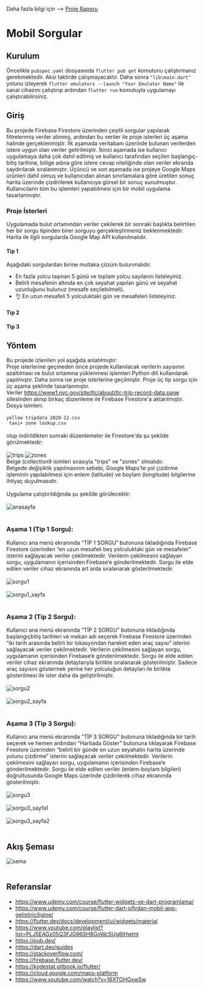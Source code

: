 Daha fazla bilgi için --> [Proje Raporu](https://github.com/mustafayigit34/flutter-mobilSorgular-YazLab/files/6412286/Rapor.pdf)

# Mobil Sorgular
## Kurulum
Öncelikle ```pubspec.yaml``` dosyasında ```flutter pub get``` komutunu çalıştırmanız gerekmektedir. Aksi taktirde çalışmayacaktır.
Daha sonra ```"lib\main.dart"``` yolunu izleyerek ```flutter emulators --launch "Your Emulator Name"``` ile sanal cihazını çalıştırıp ardından ```flutter run``` komutuyla uygulamayı çalıştırabilirsiniz.
## Giriş
Bu projede Firebase Firestore üzerinden 
çeşitli sorgular yapılarak filtrelenmiş veriler alınmış, ardından bu veriler ile proje isterleri üç aşama halinde gerçeklenmiştir.
İlk aşamada veritabanı üzerinde bulunan 
verilerden istere uygun olan veriler getirilmiştir. İkinci aşamada ise kullanıcı uygulamaya daha çok dahil edilmiş ve kullanıcı 
tarafından seçilen başlangıç-bitiş tarihine, 
bölge adına göre istere cevap niteliğinde 
olan veriler ekranda saydırılarak sıralanmıştır. Üçüncü ve son aşamada ise projeye 
Google Maps ürünleri dahil olmuş ve kullanıcıdan alınan sınırlamalara göre üretilen 
sonuç harita üzerinde çizdirilerek kullanıcıya görsel bir sonuç sunulmuştur. Kullanıcıların tüm bu işlemleri yapabilmesi için 
bir mobil uygulama tasarlanmıştır.
### Proje İsterleri
Uygulamada bulut ortamından veriler çekilerek bir sonraki başlıkta belirtilen her bir sorgu
tipinden birer sorguyu gerçekleştirmeniz beklenmektedir.
Harita ile ilgili sorgularda Google Map API kullanılmalıdır.
#### Tip 1
Aşağıdaki sorgulardan birine mutlaka çözüm bulunmalıdır.
- En fazla yolcu taşınan 5 günü ve toplam yolcu sayılarını listeleyiniz.
- Belirli mesafenin altında en çok seyahat yapılan günü ve seyahat uzunluğunu bulunuz (mesafe seçilebilmeli).
- :ok_hand: En uzun mesafeli 5 yolculuktaki gün ve mesafeleri listeleyiniz.
#### Tip 2

#### Tip 3


## Yöntem
Bu projede izlenilen yol aşağıda anlatılmıştır: <br>
Proje isterlerine geçmeden önce projede 
kullanılacak verilerin sayısının azaltılması 
ve bulut ortamına yüklenmesi işlemleri 
Python dili kullanılarak yapılmıştır. Daha 
sonra ise proje isterlerine geçilmiştir. Proje 
üç tip sorgu için üç aşama şeklinde 
tasarlanmıştır. <br>
Veriler https://www1.nyc.gov/site/tlc/about/tlc-trip-record-data.page sitesinden alınıp birkaç düzenleme ile Firebase Firestore'a aktarılmıştır.
Dosya isimleri: <br><br>
```yellow tripdata 2020-12.csv``` <br>
``` taxi+ zone lookup.csv``` <br><br>
olup indirildikten sonraki düzenlemeler ile Firestore'da şu şekilde görülmektedir: <br><br>
![trips](https://user-images.githubusercontent.com/65903573/117537692-57da8680-b00b-11eb-9005-bd2d86916325.png)
![zones](https://user-images.githubusercontent.com/65903573/117537654-1944cc00-b00b-11eb-8704-9213d2e70b1c.png) <br>
Belge (collection9 isimleri sırasıyla "trips" ve "zones" olmalıdır. <br>
Belgede değişiklik yapılmasının sebebi, Google Maps'te yol çizdirme işleminin yapılabilmesi için enlem (latitude) ve boylam (longitude) bilgilerine ihtiyaç duyulmasıdır. <br><br>
Uygulama çalıştırıldığında şu şekilde görülecektir: <br><br>
![anasayfa](https://user-images.githubusercontent.com/65903573/117537902-6d03e500-b00c-11eb-91f0-80252be08b8c.png) <br><br>
### Aşama 1 (Tip 1 Sorgu):
Kullanıcı ana menü ekranında “TİP 1 SORGU” butonuna tıkladığında Firebase Firestore üzerinden “en uzun mesafeli beş yolculuktaki gün ve mesafeler” isterini sağlayacak veriler çekilmektedir. Verilerin çekilmesini sağlayan sorgu, uygulamanın içerisinden Firebase’e gönderilmektedir. Sorgu ile elde edilen veriler cihaz ekranında art arda sıralanarak gösterilmektedir. <br><br> 
![sorgu1](https://user-images.githubusercontent.com/65903573/117537968-ba805200-b00c-11eb-9f69-9a6bd31fb923.png) <br><br>
![sorgu1_sayfa](https://user-images.githubusercontent.com/65903573/117538004-d5eb5d00-b00c-11eb-98d8-898f9c2ffc4d.png) <br><br>
### Aşama 2 (Tip 2 Sorgu):
Kullanıcı ana menü ekranında “TİP 2 
SORGU” butonuna tıkladığında başlangıçbitiş tarihleri ve mekan adı seçerek Firebase Firestore üzerinden “iki tarih arasında 
belirli bir lokasyondan hareket eden araç 
sayısı” isterini sağlayacak veriler çekilmektedir. Verilerin çekilmesini sağlayan 
sorgu, uygulamanın içerisinden Firebase’e 
gönderilmektedir. Sorgu ile elde edilen veriler cihaz ekranında detaylarıyla birlikte 
sıralanarak gösterilmiştir. Sadece araç sayısını göstermek yerine her yolculuğun detayları ile birlikte gösterilmesi ile ister daha da geliştirilmiştir. <br><br>
![sorgu2](https://user-images.githubusercontent.com/65903573/117538061-177c0800-b00d-11eb-8754-2172128ea4f0.png) <br><br>
![sorgu2_sayfa](https://user-images.githubusercontent.com/65903573/117538078-26fb5100-b00d-11eb-9740-d87e325749d5.png) <br><br>
### Aşama 3 (Tip 3 Sorgu):
Kullanıcı ana menü ekranında “TİP 3 
SORGU” butonuna tıkladığında bir tarih
seçerek ve hemen ardından “Haritada Göster” butonuna tıklayarak Firebase Firestore 
üzerinden “belirli bir günde en uzun seyahatin harita üzerinde yolunu çizdirme” isterini sağlayacak veriler çekilmektedir. Verilerin çekilmesini sağlayan sorgu, uygulamanın içerisinden Firebase’e gönderilmektedir. Sorgu ile elde edilen veriler (enlem-boylam bilgileri) doğrultusunda Google 
Maps üzerinde çizdirilerek cihaz ekranında 
gösterilmiştir. <br><br>
![sorgu3](https://user-images.githubusercontent.com/65903573/117538124-5b6f0d00-b00d-11eb-87f6-a0ba644f6f7a.png) <br><br>
![sorgu3_sayfa1](https://user-images.githubusercontent.com/65903573/117538133-6aee5600-b00d-11eb-8412-26a070ba1233.png) <br><br>
![sorgu3_sayfa2](https://user-images.githubusercontent.com/65903573/117538143-7b063580-b00d-11eb-9829-8a52ca30bf9d.png) <br><br>
## Akış Şeması
![sema](https://user-images.githubusercontent.com/65903573/117538164-96714080-b00d-11eb-947f-8f9f98fa37cf.png) <br><br>
## Referanslar
- https://www.udemy.com/course/flutter-widgets-ve-dart-programlama/
- https://www.udemy.com/course/flutter-dart-sifirdan-mobil-app-gelistiriciligine/
- https://flutter.dev/docs/development/ui/widgets/material
- https://www.youtube.com/playlist?list=PLJ5EAGz05Q3FJG96SH8GoWcSUg8IHwtnt
- https://pub.dev/
- https://dart.dev/guides
- https://stackoverflow.com/
- https://firebase.flutter.dev/
- https://kodestat.gitbook.io/flutter/
- https://cloud.google.com/maps-platform
- https://www.youtube.com/watch?v=16XTGHGxwSw
